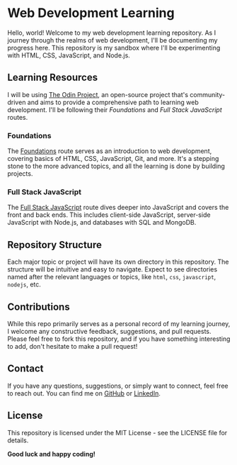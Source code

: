 # Web Development Learning

Hello, world! Welcome to my web development learning repository. As I journey through the realms of web development, I'll be documenting my progress here. This repository is my sandbox where I'll be experimenting with HTML, CSS, JavaScript, and Node.js.

## Learning Resources

I will be using [The Odin Project](https://www.theodinproject.com/), an open-source project that's community-driven and aims to provide a comprehensive path to learning web development. I'll be following their _Foundations_ and _Full Stack JavaScript_ routes.

### Foundations

The [Foundations](https://www.theodinproject.com/paths/foundations) route serves as an introduction to web development, covering basics of HTML, CSS, JavaScript, Git, and more. It's a stepping stone to the more advanced topics, and all the learning is done by building projects.

### Full Stack JavaScript

The [Full Stack JavaScript](https://www.theodinproject.com/paths/full-stack-javascript) route dives deeper into JavaScript and covers the front and back ends. This includes client-side JavaScript, server-side JavaScript with Node.js, and databases with SQL and MongoDB.

## Repository Structure

Each major topic or project will have its own directory in this repository. The structure will be intuitive and easy to navigate. Expect to see directories named after the relevant languages or topics, like `html`, `css`, `javascript`, `nodejs`, etc.

## Contributions

While this repo primarily serves as a personal record of my learning journey, I welcome any constructive feedback, suggestions, and pull requests. Please feel free to fork this repository, and if you have something interesting to add, don't hesitate to make a pull request!

## Contact

If you have any questions, suggestions, or simply want to connect, feel free to reach out. You can find me on [GitHub](https://github.com/BryceVerberne) or [LinkedIn](https://www.linkedin.com/in/bryce-verberne).

## License

This repository is licensed under the MIT License - see the LICENSE file for details.

**Good luck and happy coding!**
